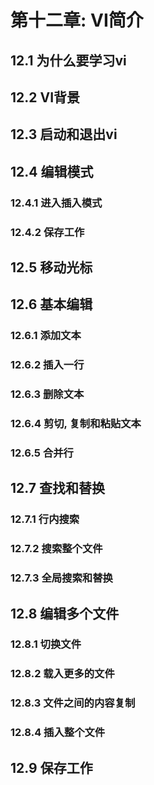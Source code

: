 # 第十二章: VI简介 #

## 12.1 为什么要学习vi ##

## 12.2 VI背景 ##

## 12.3 启动和退出vi ##

## 12.4 编辑模式 ##

### 12.4.1 进入插入模式 ###

### 12.4.2 保存工作 ###

## 12.5 移动光标 ##

## 12.6 基本编辑 ##

### 12.6.1 添加文本 ###

### 12.6.2 插入一行 ###

### 12.6.3 删除文本 ###

### 12.6.4 剪切, 复制和粘贴文本 ###

### 12.6.5 合并行 ###

## 12.7 查找和替换 ##

### 12.7.1 行内搜索 ###

### 12.7.2 搜索整个文件 ###

### 12.7.3 全局搜索和替换 ###

## 12.8 编辑多个文件 ##

### 12.8.1 切换文件 ###

### 12.8.2 载入更多的文件 ###

### 12.8.3 文件之间的内容复制 ###

### 12.8.4 插入整个文件 ###

## 12.9 保存工作 ##
